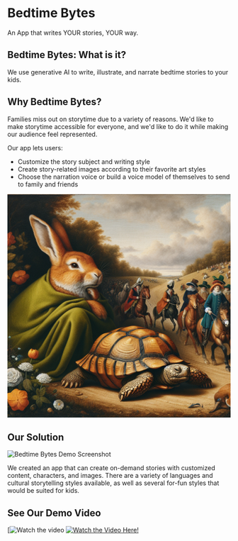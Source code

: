 # Bedtime Bytes 


An App that writes YOUR stories, YOUR way.

## Bedtime Bytes: What is it?

We use generative AI to write, illustrate, and narrate bedtime stories to your kids.

## Why Bedtime Bytes? 

Families miss out on storytime due to a variety of reasons. We'd like to make storytime accessible for everyone, and we'd like to do it while making our audience feel represented.

Our app lets users:
- Customize the story subject and writing style
- Create story-related images according to their favorite art styles
- Choose the narration voice or build a voice model of themselves to send to family and friends
 
![Tortoise and the Hare as a Renaissance Painting](/thumbnail.png)

## Our Solution

![Bedtime Bytes Demo Screenshot](/screenshot.png)

We created an app that can create on-demand stories with customized content, characters, and images. There are a variety of languages and cultural storytelling styles available,
as well as several for-fun styles that would be suited for kids.

## See Our Demo Video
[![Watch the video]([](https://youtu.be/Ej1InUZNjcQ?si=lkAb3KXVa0gb46Ar))
[![Watch the Video Here!](thumbnail.jpg)](https://www.youtube.com/watch?v=Ej1InUZNjcQ&t=82s)
